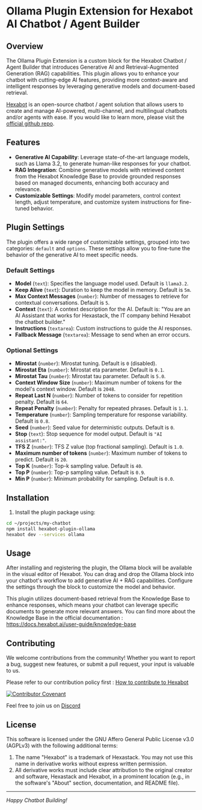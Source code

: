 # Ollama Plugin Extension for Hexabot AI Chatbot / Agent Builder

## Overview

The Ollama Plugin Extension is a custom block for the Hexabot Chatbot / Agent Builder that introduces Generative AI and Retrieval-Augmented Generation (RAG) capabilities. This plugin allows you to enhance your chatbot with cutting-edge AI features, providing more context-aware and intelligent responses by leveraging generative models and document-based retrieval.

[Hexabot](https://hexabot.ai/) is an open-source chatbot / agent solution that allows users to create and manage AI-powered, multi-channel, and multilingual chatbots and/or agents with ease. If you would like to learn more, please visit the [official github repo](https://github.com/Hexastack/Hexabot/).

## Features

- **Generative AI Capability**: Leverage state-of-the-art language models, such as Llama 3.2, to generate human-like responses for your chatbot.
- **RAG Integration**: Combine generative models with retrieved content from the Hexabot Knowledge Base to provide grounded responses based on managed documents, enhancing both accuracy and relevance.
- **Customizable Settings**: Modify model parameters, control context length, adjust temperature, and customize system instructions for fine-tuned behavior.

## Plugin Settings

The plugin offers a wide range of customizable settings, grouped into two categories: `default` and `options`. These settings allow you to fine-tune the behavior of the generative AI to meet specific needs.

### Default Settings
- **Model** (`text`): Specifies the language model used. Default is `llama3.2`.
- **Keep Alive** (`text`): Duration to keep the model in memory. Default is `5m`.
- **Max Context Messages** (`number`): Number of messages to retrieve for contextual conversations. Default is `5`.
- **Context** (`text`): A context description for the AI. Default is: "You are an AI Assistant that works for Hexastack, the IT company behind Hexabot the chatbot builder."
- **Instructions** (`textarea`): Custom instructions to guide the AI responses. 
- **Fallback Message** (`textarea`): Message to send when an error occurs.

### Optional Settings
- **Mirostat** (`number`): Mirostat tuning. Default is `0` (disabled).
- **Mirostat Eta** (`number`): Mirostat eta parameter. Default is `0.1`.
- **Mirostat Tau** (`number`): Mirostat tau parameter. Default is `5.0`.
- **Context Window Size** (`number`): Maximum number of tokens for the model's context window. Default is `2048`.
- **Repeat Last N** (`number`): Number of tokens to consider for repetition penalty. Default is `64`.
- **Repeat Penalty** (`number`): Penalty for repeated phrases. Default is `1.1`.
- **Temperature** (`number`): Sampling temperature for response variability. Default is `0.8`.
- **Seed** (`number`): Seed value for deterministic outputs. Default is `0`.
- **Stop** (`text`): Stop sequence for model output. Default is `"AI assistant:"`.
- **TFS Z** (`number`): TFS Z value (top fractional sampling). Default is `1.0`.
- **Maximum number of tokens** (`number`): Maximum number of tokens to predict. Default is `20`.
- **Top K** (`number`): Top-k sampling value. Default is `40`.
- **Top P** (`number`): Top-p sampling value. Default is `0.9`.
- **Min P** (`number`): Minimum probability for sampling. Default is `0.0`.

## Installation

1. Install the plugin package using:

```sh
cd ~/projects/my-chatbot
npm install hexabot-plugin-ollama
hexabot dev --services ollama
```

## Usage

After installing and registering the plugin, the Ollama block will be available in the visual editor of Hexabot. You can drag and drop the Ollama block into your chatbot's workflow to add generative AI + RAG capabilities. Configure the settings through the block to customize the model and behavior.

This plugin utilizes document-based retrieval from the Knowledge Base to enhance responses, which means your chatbot can leverage specific documents to generate more relevant answers. You can find more about the Knowledge Base in the official documentation : https://docs.hexabot.ai/user-guide/knowledge-base


## Contributing

We welcome contributions from the community! Whether you want to report a bug, suggest new features, or submit a pull request, your input is valuable to us.

Please refer to our contribution policy first : [How to contribute to Hexabot](https://github.com/Hexastack/Hexabot/blob/main/CONTRIBUTING.md)

[![Contributor Covenant](https://img.shields.io/badge/Contributor%20Covenant-2.1-4baaaa.svg)](https://github.com/Hexastack/Hexabot/blob/main/CODE_OF_CONDUCT.md)

Feel free to join us on [Discord](https://discord.gg/rNb9t2MFkG)

## License

This software is licensed under the GNU Affero General Public License v3.0 (AGPLv3) with the following additional terms:

1. The name "Hexabot" is a trademark of Hexastack. You may not use this name in derivative works without express written permission.
2. All derivative works must include clear attribution to the original creator and software, Hexastack and Hexabot, in a prominent location (e.g., in the software's "About" section, documentation, and README file).

---

_Happy Chatbot Building!_
